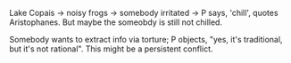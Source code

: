 Lake Copais -> noisy frogs -> somebody irritated -> P says, 'chill', quotes Aristophanes.  But maybe the someobdy is still not chilled.

Somebody wants to extract info via torture; P objects, "yes, it's traditional, but it's not rational".  This might be a persistent conflict.

